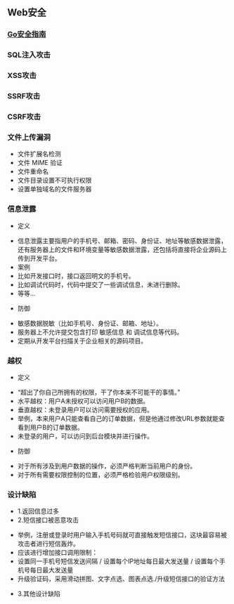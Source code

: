 ## Web安全

### [Go安全指南](https://github.com/Tencent/secguide/blob/main/Go安全指南.md)

### SQL注入攻击

### XSS攻击

### SSRF攻击

### CSRF攻击

### 文件上传漏洞
- 文件扩展名检测
- 文件 MIME 验证
- 文件重命名
- 文件目录设置不可执行权限
- 设置单独域名的文件服务器

### 信息泄露
* 定义
- 信息泄露主要指用户的手机号、邮箱、密码、身份证、地址等敏感数据泄露，还有服务器上的文件和环境变量等敏感数据泄露，还包括将直接将企业源码上传到开发平台。
- 案例
- 比如开发接口时，接口返回明文的手机号。
- 比如调试代码时，代码中提交了一些调试信息，未进行删除。
- 等等...
* 防御
- 敏感数据脱敏（比如手机号、身份证、邮箱、地址）。
- 服务器上不允许提交包含打印 敏感信息 和 调试信息等代码。
- 定期从开发平台扫描关于企业相关的源码项目。

### 越权
* 定义
- “超出了你自己所拥有的权限，干了你本来不可能干的事情。”
- 水平越权：用户A未授权可以访问用户B的数据。
- 垂直越权：未登录用户可以访问需要授权的应用。
- 举例，本来用户A只能查看自己的订单数据，但是他通过修改URL参数就能查看到用户B的订单数据。
- 未登录的用户，可以访问到后台模块并进行操作。
* 防御
- 对于所有涉及到用户数据的操作，必须严格判断当前用户的身份。
- 对于所有需要权限控制的位置，必须严格检验用户权限级别。

### 设计缺陷
* 1.返回信息过多
* 2.短信接口被恶意攻击
- 举例，注册或登录时用户输入手机号码就可直接触发短信接口，这块最容易被攻击者进行短信轰炸。
- 应该进行增加接口调用限制：
- 设置同一手机号短信发送间隔 / 设置每个IP地址每日最大发送量 / 设置每个手机号每日最大发送量
- 升级验证码，采用滑动拼图、文字点选、图表点选./升级短信接口的验证方法
* 3.其他设计缺陷